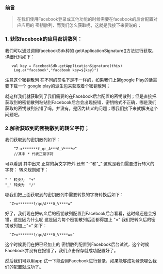 ### 前言
> 在我们使用Facebook登录或其他功能的时候需要在facebook的后台配置对应应用的 密钥散列，而我们怎么获取呢，这就是我接下来要说的；

### 1. 获取facebook的应用密钥散列： 
我们可以通过调用facebookSdk种的 getApplicationSignature()方法进行获取，详细代码如下：
```
   val key = FacebookSdk.getApplicationSignature(this)
    Log.e("facebook","facebook key=${key}")
```
注意这个密钥散列 在不同的签名下是不一样的，如果我们上架google Play的话需要下载一个 google play的派生包来获取着个密钥散列；

就这样我们就获取到了我们需要的在Facebook后台配置的密钥散列；但是直接把获取到的密钥散列粘贴到Facebook后台会出现报错，密钥格式不正确，哪是我们获取的密钥散列出错了吗，并没有，是因为转义的问题；哪我们接下来就解决这个问题吧。
### 2.解析获取到的密钥散列的转义字符；
我们获取到的密钥散列如下：
```
    “Z-x*******f_qc_A***0_V****w”
    //其中 * 代表正常字符
```
可以看到 其中出来  正常的英文字符外  还有  "-"和"_"
这就是我们需要进行转义的字符：
转义规则如下：
```
"-" 转换为  "+"
"_" 转换为  "/"
```
哪我们把上面获取到的密钥散列中需要转换的字符转换后如下：
```
  “Z+x*******f/qc/A***0_V****w”
```
好了，我们现在把转义后的密钥散列配置到Facebook后台看看，这时候还是会报错，这是因为什么呢  这是因为每个密钥散列后面都得加上 "="
我们把转义后的密钥散列加上"=" 如下：
```
  “Z+x*******f/qc/A***0_V****w=”
```
这个时候我们在把已经加上的 密钥散列配置到Facebook后台试试，这个时候Facebook并没有在报错了，我们点击保存就成功配置好了。

然后我们可以用app 试一下能否用Facebook进行登录，如果能够成功登录哪么我们的配置就成功了。